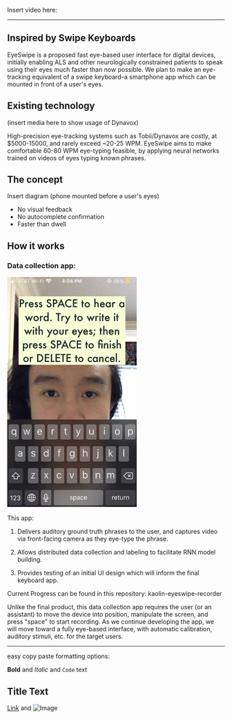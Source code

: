 
Insert video here:

---

## Inspired by Swipe Keyboards

EyeSwipe is a proposed fast eye-based user interface for digital devices, initially enabling ALS and other neurologically constrained patients to speak using their eyes much faster than now possible. We plan to make an eye-tracking equivalent of a swipe keyboard–a smartphone app which can be mounted in front of a user's eyes.

## Existing technology

(insert media here to show usage of Dynavox)

High-precision eye-tracking systems such as Tobii/Dynavox are costly, at $5000-15000, and rarely exceed ~20-25 WPM. EyeSwipe aims to make comfortable 60-80 WPM eye-typing feasible, by applying neural networks trained on videos of eyes typing known phrases.

## The concept

Insert diagram (phone mounted before a user's eyes)

- No visual feedback
- No autocomplete confirmation
- Faster than dwell


## How it works

### Data collection app:

<img src="IMG_7730.PNG" width="300">

This app:

1. Delivers auditory ground truth phrases to the user, and captures video via front-facing camera as they eye-type the phrase.

2. Allows distributed data collection and labeling to facilitate RNN model building.

3. Provides testing of an initial UI design which will inform the final keyboard app.

Current Progress can be found in this repository: kaolin-eyeswipe-recorder

Unlike the final product, this data collection app requires the user (or an assistant) to move the device into position, manipulate the screen, and press "space" to start recording. As we continue developing the app, we will move toward a fully eye-based interface, with automatic calibration, auditory stimuli, etc. for the target users.



---
easy copy paste formatting options:

**Bold** and _Italic_ and `Code` text
## Title Text
[Link](url) and ![Image](src)

